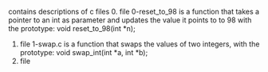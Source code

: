 contains descriptions of c files
0. file 0-reset_to_98 is a function that takes a pointer to an int as parameter and updates the value it points to to 98 with the prototype: void reset_to_98(int *n);
1. file 1-swap.c is a function that swaps the values of two integers, with the prototype: void swap_int(int *a, int *b);
2. file


